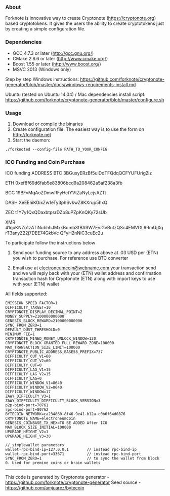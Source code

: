 ### About
Forknote is innovative way to create Cryptonote (https://cryptonote.org) based cryptotokens. It gives the users the ability to create cryptotokens just by creating a simple configuration file.

### Dependencies
* GCC 4.7.3 or later     (http://gcc.gnu.org/)
* CMake 2.8.6 or later   (http://www.cmake.org/)
* Boost 1.55 or later    (http://www.boost.org/)
* MSVC 2013 (Windows only)

Step by step Windows instructions:
https://github.com/forknote/cryptonote-generator/blob/master/docs/windows-requirements-install.md

Ubuntu (tested on Ubuntu 14.04) / Mac dependencies install script:
https://github.com/forknote/cryptonote-generator/blob/master/configure.sh


### Usage
1. Download or compile the binaries
2. Create configuration file. The easiest way is to use the form on http://forknote.net
3. Start the daemon:
```
./forknoted --config-file PATH_TO_YOUR_CONFIG
```

### ICO Funding and Coin Purchase
ICO funding ADDRESS
BTC
3BGusyERzBf5uiDdTFQdqQCFYUFUrig2iz

ETH
0xef8f69d6fab5e83806bcd9a208462a5af238a3fb

BCC
19BFvMqAoZDmwRFyHctYVtZaNyLcjsAZTt

DASH
XeEEhiKGixZw1eTy3phSvkwZ8KXrup5hxQ

ZEC
t1Y7y1QxQDaxbtpsrDZp8uPZpKnQKy72sUb

XMR
41quKNZo1zATiNubhhJMxkBqmb3fBARW7EviGvButzQSc4EMVGL6RmUjXqrT3anyZ22j7DEE74GkbVc QFyH2nNiC3cuEc2u

To participate follow the instructions below

1. Send your funding source to any address above at .03 USD per (ETN) you wish to purchase.
For reference use BTC converter

2. Email use at electroneumcoin@webname.com your transaction send and we will reply back with your (ETN) wallet address and confirmation
transaction hash for Cryptonote (ETN) along with import keys to use with your (ETN) wallet


All fields supported:
```
EMISSION_SPEED_FACTOR=1
DIFFICULTY_TARGET=10
CRYPTONOTE_DISPLAY_DECIMAL_POINT=2
MONEY_SUPPLY=2100000000000
GENESIS_BLOCK_REWARD=2100000000000
SYNC_FROM_ZERO=1
DEFAULT_DUST_THRESHOLD=0
MINIMUM_FEE=1
CRYPTONOTE_MINED_MONEY_UNLOCK_WINDOW=120
CRYPTONOTE_BLOCK_GRANTED_FULL_REWARD_ZONE=100000
MAX_TRANSACTION_SIZE_LIMIT=100000
CRYPTONOTE_PUBLIC_ADDRESS_BASE58_PREFIX=737
DIFFICULTY_CUT_V1=60
DIFFICULTY_CUT_V2=60
DIFFICULTY_CUT=0
DIFFICULTY_LAG_V1=15
DIFFICULTY_LAG_V2=15
DIFFICULTY_LAG=0
DIFFICULTY_WINDOW_V1=8640
DIFFICULTY_WINDOW_V2=8640
DIFFICULTY_WINDOW=17
ZAWY_DIFFICULTY_V3=1
ZAWY_DIFFICULTY_DIFFICULTY_BLOCK_VERSION=3
p2p-bind-port=70761
rpc-bind-port=80762
BYTECOIN_NETWORK=ca234860-8f46-9e41-b12a-c0b6f64d0876
CRYPTONOTE_NAME=electroneumcoin
GENESIS_COINBASE_TX_HEX=TO BE ADDED After ICO
MAX_BLOCK_SIZE_INITIAL=100000
UPGRADE_HEIGHT_V2=1
UPGRADE_HEIGHT_V3=30

// simplewallet parameters
wallet-rpc-bind-ip=127.0.0.1        // instead rpc-bind-ip
wallet-rpc-bind-port=33671          // instead rpc-bind-port
SYNC_FROM_ZERO=1                    // to sync the wallet from block 0. Used for premine coins or brain wallets
```

---
This code is generated by Cryptonote generator - https://github.com/forknote/cryptonote-generator
Seed source - https://github.com/amjuarez/bytecoin
